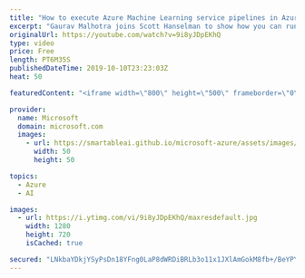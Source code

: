 ```yaml
---
title: "How to execute Azure Machine Learning service pipelines in Azure Data Factory | Azure Friday"
excerpt: "Gaurav Malhotra joins Scott Hanselman to show how you can run your Azure Machine Learning (AML) service pipelines as a step in your Azure Data Factory (ADF) pipelines. This enables you to run your machine learning models with data from multiple sources (85+ data connectors supported in ADF). This seamless"
originalUrl: https://youtube.com/watch?v=9i8yJDpEKhQ
type: video
price: Free
length: PT6M35S
publishedDateTime: 2019-10-10T23:23:03Z
heat: 50

featuredContent: "<iframe width=\"800\" height=\"500\" frameborder=\"0\" src=\"https://www.youtube.com/embed/9i8yJDpEKhQ\" allow=\"accelerometer; autoplay; encrypted-media; gyroscope; picture-in-picture\" allowfullscreen></iframe>"

provider:
  name: Microsoft
  domain: microsoft.com
  images:
    - url: https://smartableai.github.io/microsoft-azure/assets/images/organizations/microsoft.com-50x50.jpg
      width: 50
      height: 50

topics:
  - Azure
  - AI

images:
  - url: https://i.ytimg.com/vi/9i8yJDpEKhQ/maxresdefault.jpg
    width: 1280
    height: 720
    isCached: true

secured: "LNkbaYDkjYSyPsDn18YFng0LaP8dWRDiBRLb3o11x1JXlAmGokM8fb+/BeYPY4dujEv0ZdaCXAC6Q3FBSbuFZGrF/9uHe70Rfc6lfwACB1C23YN2y9dJIzLfQdxNVKVSN5LmJAaXJuKL3V2xuQbjYZzfj+iOaTked5zzgC+o+NrvbHa6BJ9+lSFf7qVJjqXUuXcqGGvn0CUQXZuSFmit2fjYKWY1w3AbHylT6WU9jAazWcXiTvrGhrlBp0NJYwxGl58OI7AyHKF+2k4jWJtZ9FL9r6h437mC6VzLYUjrlriwho7Z4wZCLSr23ATdxStQtancDYpKtvxiLRu8c40kjFbIvrUgdSVUc16mcmmpxTjwSpiMl06mOLeDZFkzjYEALklKvIS6aFZTmwfdWmhmVok94n0XhnyItDjNrE7Up9Q=;Ytki05XuG3q2wAbM8ZFxYg=="
---
```


